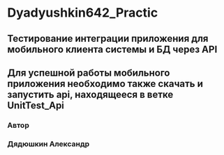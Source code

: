 # Dyadyushkin642_Practic
## Тестирование интеграции приложения для мобильного клиента системы и БД через API
## Для успешной работы мобильного приложения необходимо также скачать и запустить api, находящееся в ветке UnitTest_Api
### Автор
### Дядюшкин Александр
